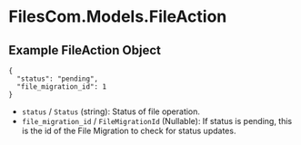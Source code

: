 # FilesCom.Models.FileAction

## Example FileAction Object

```
{
  "status": "pending",
  "file_migration_id": 1
}
```

* `status` / `Status`  (string): Status of file operation.
* `file_migration_id` / `FileMigrationId`  (Nullable<Int64>): If status is pending, this is the id of the File Migration to check for status updates.
